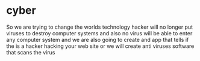 # cyber
 So we are trying to change the worlds technology hacker will no longer put viruses to destroy computer systems and also no virus will be able to enter any computer system and we are also going to create and app that tells if the is a hacker hacking your web site or we will create anti viruses software that scans the virus 
